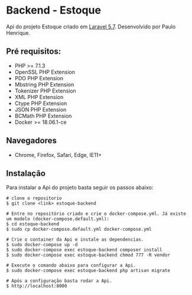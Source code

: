 # Backend - Estoque

Api do projeto Estoque criado em [Laravel 5.7](https://laravel.com/). Desenvolvido por Paulo Henrique.

## Pré requisitos:

- PHP >= 7.1.3
- OpenSSL PHP Extension
- PDO PHP Extension
- Mbstring PHP Extension
- Tokenizer PHP Extension
- XML PHP Extension
- Ctype PHP Extension
- JSON PHP Extension
- BCMath PHP Extension
- Docker >= 18.06.1-ce

## Navegadores
* Chrome, Firefox, Safari, Edge, IE11+

## Instalação

Para instalar a Api do projeto basta seguir os passos abaixo:

```
# clone o repositorio
$ git clone <link> estoque-backend

# Entre no repositório criado e crie o docker-compose.yml. Já existe um modelo (docker-compose.default.yml):
$ cd estoque-backend
$ sudo cp docker-compose.default.yml docker-compose.yml

# Crie o container da Api e instale as dependencias.
$ sudo docker-compose up -d
$ sudo docker-compose exec estoque-backend composer install
$ sudo docker-compose exec estoque-backend chmod 777 -R vendor

# Execute o comando abaixo para configurar a Api.
$ sudo docker-compose exec estoque-backend php artisan migrate 

# Após a configuração basta rodar a Api.
$ http://localhost:8000
